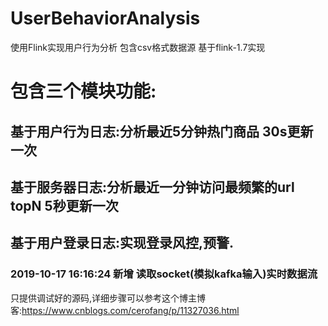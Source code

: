 # UserBehaviorAnalysis
使用Flink实现用户行为分析 包含csv格式数据源 基于flink-1.7实现
# 包含三个模块功能:
## 基于用户行为日志:分析最近5分钟热门商品 30s更新一次
## 基于服务器日志:分析最近一分钟访问最频繁的url topN 5秒更新一次
## 基于用户登录日志:实现登录风控,预警.


### 2019-10-17 16:16:24 新增 读取socket(模拟kafka输入)实时数据流

只提供调试好的源码,详细步骤可以参考这个博主博客:https://www.cnblogs.com/cerofang/p/11327036.html
